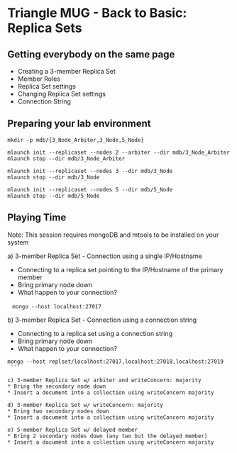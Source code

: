 # Triangle MUG - Back to Basic: Replica Sets

## Getting everybody on the same page
* Creating a 3-member Replica Set
* Member Roles
* Replica Set settings
* Changing Replica Set settings
* Connection String

## Preparing your lab environment
```
mkdir -p mdb/{3_Node_Arbiter,3_Node,5_Node}

mlaunch init --replicaset --nodes 2 --arbiter --dir mdb/3_Node_Arbiter
mlaunch stop --dir mdb/3_Node_Arbiter

mlaunch init --replicaset --nodes 3 --dir mdb/3_Node
mlaunch stop --dir mdb/3_Node

mlaunch init --replicaset --nodes 5 --dir mdb/5_Node
mlaunch stop --dir mdb/5_Node
```

## Playing Time
Note: This session requires mongoDB and mtools to be installed on your system

a) 3-member Replica Set - Connection using a single IP/Hostname
  * Connecting to a replica set pointing to the IP/Hostname of the primary member
  * Bring primary node down
  * What happen to your connection?
  
  ```
  mongo --host localhost:27017
  ```

b) 3-member Replica Set - Connection using a connection string
  * Connecting to a replica set using a connection string
  * Bring primary node down
  * What happen to your connection?
  
  ```
  mongo --host replset/localhost:27017,localhost:27018,localhost:27019
  ```

c) 3-member Replica Set w/ arbiter and writeConcern: majority
  * Bring the secondary node down
  * Insert a document into a collection using writeConcern majority
  
d) 3-member Replica Set w/ writeConcern: majority
  * Bring two secondary nodes down
  * Insert a document into a collection using writeConcern majority

e) 5-member Replica Set w/ delayed member
  * Bring 2 secondary nodes down (any two but the delayed member)
  * Insert a document into a collection using writeConcern majority
